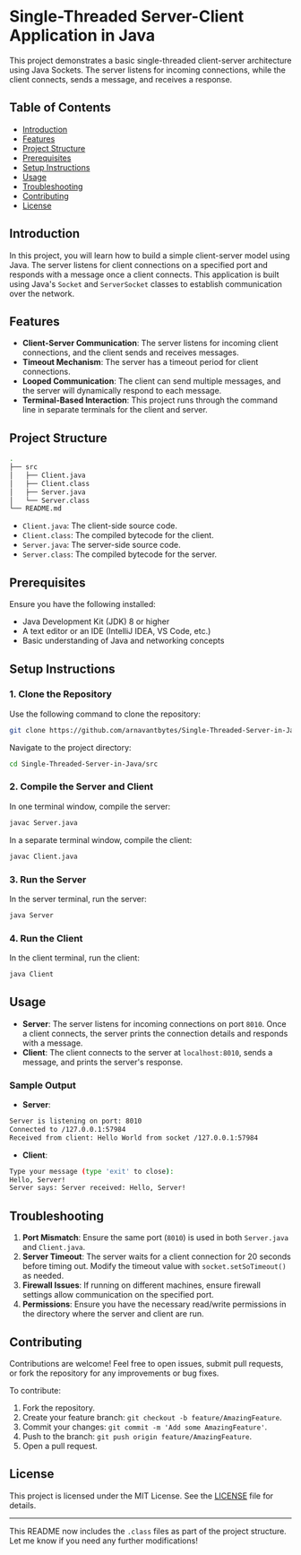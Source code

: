 
# Single-Threaded Server-Client Application in Java

This project demonstrates a basic single-threaded client-server architecture using Java Sockets. The server listens for incoming connections, while the client connects, sends a message, and receives a response.

## Table of Contents

- [Introduction](#introduction)
- [Features](#features)
- [Project Structure](#project-structure)
- [Prerequisites](#prerequisites)
- [Setup Instructions](#setup-instructions)
- [Usage](#usage)
- [Troubleshooting](#troubleshooting)
- [Contributing](#contributing)
- [License](#license)

## Introduction

In this project, you will learn how to build a simple client-server model using Java. The server listens for client connections on a specified port and responds with a message once a client connects. This application is built using Java's `Socket` and `ServerSocket` classes to establish communication over the network.

## Features

- **Client-Server Communication**: The server listens for incoming client connections, and the client sends and receives messages.
- **Timeout Mechanism**: The server has a timeout period for client connections.
- **Looped Communication**: The client can send multiple messages, and the server will dynamically respond to each message.
- **Terminal-Based Interaction**: This project runs through the command line in separate terminals for the client and server.

## Project Structure

```bash
.
├── src
│   ├── Client.java
│   ├── Client.class
│   ├── Server.java
│   └── Server.class
└── README.md
```

- `Client.java`: The client-side source code.
- `Client.class`: The compiled bytecode for the client.
- `Server.java`: The server-side source code.
- `Server.class`: The compiled bytecode for the server.

## Prerequisites

Ensure you have the following installed:

- Java Development Kit (JDK) 8 or higher
- A text editor or an IDE (IntelliJ IDEA, VS Code, etc.)
- Basic understanding of Java and networking concepts

## Setup Instructions

### 1. Clone the Repository

Use the following command to clone the repository:

```bash
git clone https://github.com/arnavantbytes/Single-Threaded-Server-in-Java.git
```

Navigate to the project directory:

```bash
cd Single-Threaded-Server-in-Java/src
```

### 2. Compile the Server and Client

In one terminal window, compile the server:

```bash
javac Server.java
```

In a separate terminal window, compile the client:

```bash
javac Client.java
```

### 3. Run the Server

In the server terminal, run the server:

```bash
java Server
```

### 4. Run the Client

In the client terminal, run the client:

```bash
java Client
```

## Usage

- **Server**: The server listens for incoming connections on port `8010`. Once a client connects, the server prints the connection details and responds with a message.
- **Client**: The client connects to the server at `localhost:8010`, sends a message, and prints the server's response.

### Sample Output

- **Server**:

```bash
Server is listening on port: 8010
Connected to /127.0.0.1:57984
Received from client: Hello World from socket /127.0.0.1:57984
```

- **Client**:

```bash
Type your message (type 'exit' to close):
Hello, Server!
Server says: Server received: Hello, Server!
```

## Troubleshooting

1. **Port Mismatch**: Ensure the same port (`8010`) is used in both `Server.java` and `Client.java`.
2. **Server Timeout**: The server waits for a client connection for 20 seconds before timing out. Modify the timeout value with `socket.setSoTimeout()` as needed.
3. **Firewall Issues**: If running on different machines, ensure firewall settings allow communication on the specified port.
4. **Permissions**: Ensure you have the necessary read/write permissions in the directory where the server and client are run.

## Contributing

Contributions are welcome! Feel free to open issues, submit pull requests, or fork the repository for any improvements or bug fixes.

To contribute:
1. Fork the repository.
2. Create your feature branch: `git checkout -b feature/AmazingFeature`.
3. Commit your changes: `git commit -m 'Add some AmazingFeature'`.
4. Push to the branch: `git push origin feature/AmazingFeature`.
5. Open a pull request.

## License

This project is licensed under the MIT License. See the [LICENSE](LICENSE) file for details.

---

This README now includes the `.class` files as part of the project structure. Let me know if you need any further modifications!

